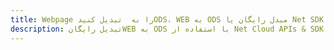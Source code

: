 ---title: Webpage را به  تبدیل کنیدODS، WEB به ODS مبدل رایگان یا Net SDKdescription: تبدیل رایگانWEB به ODS با استفاده از Net Cloud APIs & SDK همچنین اسناد PDF را در Cloud ایجاد، ویرایش و رندر کنید.---